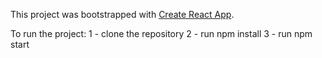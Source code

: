 This project was bootstrapped with [Create React App](https://github.com/facebook/create-react-app).


To run the project:
1 - clone the repository
2 - run npm install
3 - run npm start 